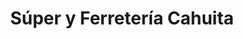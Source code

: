 ---
title: "Súper y Ferretería Cahuita"
url: /cahuita/super-y-ferreteria-cahuita/
shop: supermercado
---
